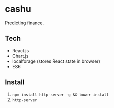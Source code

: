 cashu
=====

Predicting finance.

## Tech
 - React.js
 - Chart.js
 - localforage (stores React state in browser)
 - ES6

## Install
 1. `npm install http-server -g && bower install`
 2. `http-server`